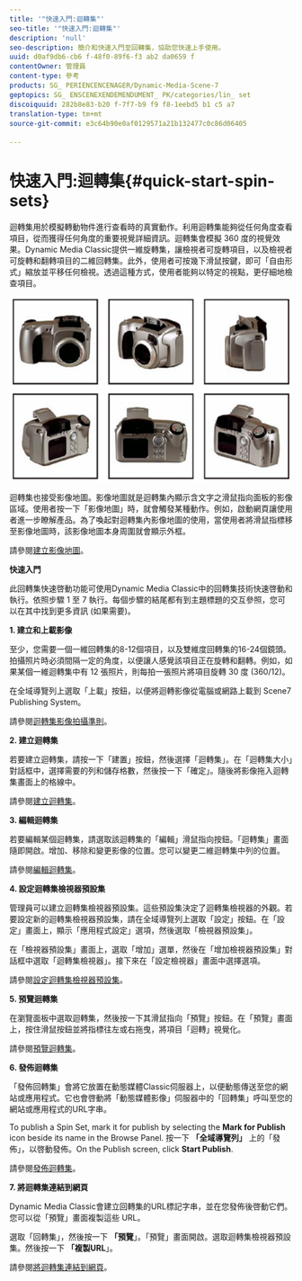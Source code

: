 ```yaml
---
title: '"快速入門:迴轉集"'
seo-title: '"快速入門:迴轉集"'
description: 'null'
seo-description: 簡介和快速入門至回轉集，協助您快速上手使用。
uuid: d0af9db6-cb6 f-48f0-89f6-f3 ab2 da0659 f
contentOwner: 管理員
content-type: 參考
products: SG_ PERIENCENCENAGER/Dynamic-Media-Scene-7
geptopics: SG_ ENSCENEXENDEMENDUMENT_ PK/categories/lin_ set
discoiquuid: 282b8e83-b20 f-7f7-b9 f9 f8-1eebd5 b1 c5 a7
translation-type: tm+mt
source-git-commit: e3c64b90e0af0129571a21b132477c0c86d06405

---
```



# 快速入門:迴轉集{#quick-start-spin-sets}

迴轉集用於模擬轉動物件進行查看時的真實動作。利用迴轉集能夠從任何角度查看項目，從而獲得任何角度的重要視覺詳細資訊。迴轉集會模擬 360 度的視覺效果。Dynamic Media Classic提供一維旋轉集，讓檢視者可旋轉項目，以及檢視者可旋轉和翻轉項目的二維回轉集。此外，使用者可按幾下滑鼠按鍵，即可「自由形式」縮放並平移任何檢視。透過這種方式，使用者能夠以特定的視點，更仔細地檢查項目。

![迴轉集的影像。](/help/assets/spin_set.png)

迴轉集也接受影像地圖。影像地圖就是迴轉集內顯示含文字之滑鼠指向面板的影像區域。使用者按一下「影像地圖」時，就會觸發某種動作。例如，啟動網頁讓使用者進一步瞭解產品。為了喚起對迴轉集內影像地圖的使用，當使用者將滑鼠指標移至影像地圖時，該影像地圖本身周圍就會顯示外框。

請參閱[建立影像地圖](creating-image-maps.md)。

**快速入門**

此回轉集快速啓動功能可使用Dynamic Media Classic中的回轉集技術快速啓動和執行。依照步驟 1 至 7 執行。每個步驟的結尾都有到主題標題的交互參照，您可以在其中找到更多資訊 (如果需要)。

**1. 建立和上載影像**

至少，您需要一個一維回轉集的8-12個項目，以及雙維度回轉集的16-24個鏡頭。拍攝照片時必須間隔一定的角度，以便讓人感覺該項目正在旋轉和翻轉。例如，如果某個一維迴轉集中有 12 張照片，則每拍一張照片將項目旋轉 30 度 (360/12)。

在全域導覽列上選取「上載」按鈕，以便將迴轉影像從電腦或網路上載到 Scene7 Publishing System。

請參閱[迴轉集影像拍攝準則](creating-spin-set.md#guidelines-for-shooting-spin-set-images)。

**2. 建立迴轉集**

若要建立迴轉集，請按一下「建置」按鈕，然後選擇「迴轉集」。在「迴轉集大小」對話框中，選擇需要的列和儲存格數，然後按一下「確定」。隨後將影像拖入迴轉集畫面上的格線中。

請參閱[建立迴轉集](creating-spin-set.md#creating-a-spin-set)。

<!-- 

Comment Type: remark
Last Modified By: unknown unknown 
Last Modified Date: 

<p>See <a href="#UnresolvedLink-sc7_spinsets_sp.xml#WS98ca2e6790647c06-245331fc135ab744793-8000">Including Image Maps in Spin Sets</a> to add clickable, hotspot regions, known as Image Maps, to images in a Spin Set. </p>

 -->

<!-- 

Comment Type: remark
Last Modified By: unknown unknown 
Last Modified Date: 

<p>See also <a href="#UnresolvedLink-sc7_spinsets_sp.xml#WS98ca2e6790647c06229f600f135ab7cc461-8000">Managing InfoPanel content</a>.</p>

 -->

**3. 編輯迴轉集**

若要編輯某個迴轉集，請選取該迴轉集的「編輯」滑鼠指向按鈕。「迴轉集」畫面隨即開啟。增加、移除和變更影像的位置。您可以變更二維迴轉集中列的位置。

請參閱[編輯迴轉集](creating-spin-set.md#editing-a-spin-set)。

**4. 設定迴轉集檢視器預設集**

管理員可以建立迴轉集檢視器預設集。這些預設集決定了迴轉集檢視器的外觀。若要設定新的迴轉集檢視器預設集，請在全域導覽列上選取「設定」按鈕。在「設定」畫面上，顯示「應用程式設定」選項，然後選取「檢視器預設集」。

在「檢視器預設集」畫面上，選取「增加」選單，然後在「增加檢視器預設集」對話框中選取「迴轉集檢視器」。接下來在「設定檢視器」畫面中選擇選項。

請參閱[設定迴轉集檢視器預設集](setting-spin-set-viewer-presets.md#setting-up-spin-set-viewer-presets)。

**5. 預覽迴轉集**

在瀏覽面板中選取迴轉集，然後按一下其滑鼠指向「預覽」按鈕。在「預覽」畫面上，按住滑鼠按鈕並將指標往左或右拖曳，將項目「迴轉」視覺化。

請參閱[預覽迴轉集](previewing-spin-set.md#previewing-a-spin-set)。

**6. 發佈迴轉集**

「發佈回轉集」會將它放置在動態媒體Classic伺服器上，以便動態傳送至您的網站或應用程式。它也會啓動將「動態媒體影像」伺服器中的「回轉集」呼叫至您的網站或應用程式的URL字串。

To publish a Spin Set, mark it for publish by selecting the **Mark for Publish** icon beside its name in the Browse Panel. 按一下 **「全域導覽列」** 上的「發佈」，以啓動發佈。On the Publish screen, click **Start Publish**.

請參閱[發佈迴轉集](publishing-spin-set.md#publishing-a-spin-set)。

**7. 將迴轉集連結到網頁**

Dynamic Media Classic會建立回轉集的URL標記字串，並在您發佈後啓動它們。您可以從「預覽」畫面複製這些 URL。

選取「回轉集」，然後按一下 **「預覽**」。「預覽」畫面開啟。選取迴轉集檢視器預設集。然後按一下 **「複製URL**」。

請參閱[將迴轉集連結到網頁](linking-spin-set-web-page.md#linking-a-spin-set-to-a-web-page)。
